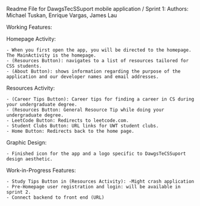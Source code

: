 Readme File for DawgsTecSSuport mobile application / Sprint 1:
Authors: Michael Tuskan, Enrique Vargas, James Lau

Working Features: 

  Homepage Activity:
	
    - When you first open the app, you will be directed to the homepage. The MainActivity is the homepage.
    - (Resources Button): navigates to a list of resources tailored for CSS students.
    - (About Button): shows information regarding the purpose of the application and our developer names and email addresses.

  Resources Activity:
	
    - (Career Tips Button): Career tips for finding a career in CS during your undergraduate degree.
    - (Resources Button: General Resource Tip while doing your undergraduate degree.
    - LeetCode Button: Redirects to leetcode.com.
    - Student Clubs Button: URL links for UWT student clubs.
    - Home Button: Redirects back to the home page.

   Graphic Design:
	
    - Finished icon for the app and a logo specific to DawgsTeCSSuport design aesthetic. 

Work-in-Progress Features: 

    - Study Tips Button in (Resources Activity): -Might crash application
    - Pre-Homepage user registration and login: will be available in sprint 2.
    - Connect backend to front end (URL)
